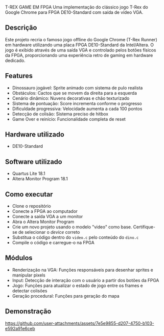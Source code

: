 T-REX GAME EM FPGA
Uma implementação do clássico jogo T-Rex do Google Chrome para FPGA DE10-Standard com saída de vídeo VGA.

## Descrição
Este projeto recria o famoso jogo offline do Google Chrome (T-Rex Runner) em hardware utilizando uma placa FPGA DE10-Standard da Intel/Altera. O jogo é exibido através de uma saída VGA e controlado pelos botões físicos da FPGA, proporcionando uma experiência retro de gaming em hardware dedicado.

## Features
* Dinossauro jogável: Sprite animado com sistema de pulo realista
* Obstáculos: Cactos que se movem da direita para a esquerda
* Cenário dinâmico: Nuvens decorativas e chão texturizado
* Sistema de pontuação: Score incrementa conforme o progresso
* Dificuldade progressiva: Velocidade aumenta a cada 100 pontos
* Detecção de colisão: Sistema preciso de hitbox
* Game Over e reinício: Funcionalidade completa de reset

## Hardware utilizado
* DE10-Standard
## Software utilizado
* Quartus Lite 18.1
* Altera Monitor Program 18.1

## Como executar
* Clone o repositório
* Conecte a FPGA ao computador
* Conecte a saída VGA a um monitor
* Abra o Altera Monitor Program
* Crie um novo projeto usando o modelo "video" como base. Certifique-se de selecionar o _device_ correto
* Substitua o código dentro do `video.c` pelo conteúdo do `dino.c`
* Compile o código e carregue-o na FPGA

## Módulos
* Renderização na VGA: Funções responsáveis para desenhar sprites e manipular pixels
* Input: Detecção de interação com o usuário a partir dos botões da FPGA
* Jogo: Funções para atualizar o estado de jogo entre os frames e detectar colisões
* Geração procedural: Funções para geração do mapa

## Demonstração

https://github.com/user-attachments/assets/7e5e9855-d207-4750-b103-e592a91e6ceb
